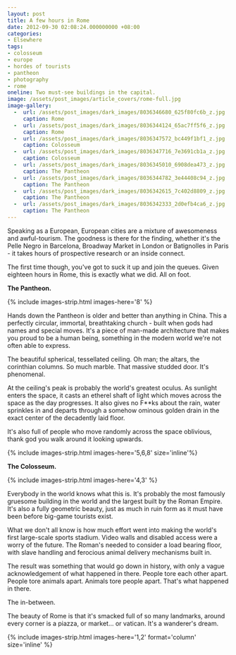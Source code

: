 ```yaml
---
layout: post
title: A few hours in Rome
date: 2012-09-30 02:08:24.000000000 +08:00
categories:
- Elsewhere
tags:
- colosseum
- europe
- hordes of tourists
- pantheon
- photography
- rome
oneline: Two must-see buildings in the capital.
image: /assets/post_images/article_covers/rome-full.jpg
image-gallery:
  -  url: /assets/post_images/dark_images/8036346680_625f80fc6b_z.jpg
     caption: Rome
  -  url: /assets/post_images/dark_images/8036344124_65ac7ff5f6_z.jpg
     caption: Rome
  -  url: /assets/post_images/dark_images/8036347572_bc449f1bf1_z.jpg
     caption: Colosseum
  -  url: /assets/post_images/dark_images/8036347716_7e3691cb1a_z.jpg
     caption: Colosseum
  -  url: /assets/post_images/dark_images/8036345010_6908dea473_z.jpg
     caption: The Pantheon
  -  url: /assets/post_images/dark_images/8036344782_3e44408c94_z.jpg
     caption: The Pantheon
  -  url: /assets/post_images/dark_images/8036342615_7c402d8809_z.jpg
     caption: The Pantheon
  -  url: /assets/post_images/dark_images/8036342333_2d0efb4ca6_z.jpg
     caption: The Pantheon
---
```

Speaking as a European, European cities are a mixture of awesomeness and awful-tourism. The goodness is there for the finding, whether it's the Pelle Negro in Barcelona, Broadway Market in London or Batignolles in Paris - it takes hours of prospective research or an inside connect.

The first time though, you've got to suck it up and join the queues. Given eighteen hours in Rome, this is exactly what we did. All on foot.

<b>The Pantheon.</b>

{% include images-strip.html images-here='8' %}

Hands down the Pantheon is older and better than anything in China. This a perfectly circular, immortal, breathtaking church - built when gods had names and special moves. It's a piece of man-made architecture that makes you proud to be a human being, something in the modern world we're not often able to express.

The beautiful spherical, tessellated ceiling. Oh man; the altars, the corinthian columns. So much marble. That massive studded door. It's phenomenal.

At the ceiling's peak is probably the world's greatest oculus. As sunlight enters the space, it casts an etherel shaft of light which moves across the space as the day progresses. It also gives no F**ks about the rain, water sprinkles in and departs through a somehow ominous golden drain in the exact center of the decadently laid floor.

It's also full of people who move randomly across the space oblivious, thank god you walk around it looking upwards.

{% include images-strip.html images-here='5,6,8' size='inline'%}

<b>The Colosseum.</b>

{% include images-strip.html images-here='4,3' %}

Everybody in the world knows what this is. It's probably the most famously gruesome building in the world and the largest built by the Roman Empire. It's also a fully geometric beauty, just as much in ruin form as it must have been before big-game tourists exist.

What we don't all know is how much effort went into making the world's first large-scale sports stadium. Video walls and disabled access were a worry of the future. The Roman's needed to consider a load bearing floor, with slave handling and ferocious animal delivery mechanisms built in.

The result was something that would go down in history, with only a vague acknowledgement of what happened in there. People tore each other apart. People tore animals apart. Animals tore people apart. That's what happened in there. 

The in-between.

The beauty of Rome is that it's smacked full of so many landmarks, around every corner is a piazza, or market... or vatican. It's a wanderer's dream.

{% include images-strip.html images-here='1,2' format='column' size='inline' %}

